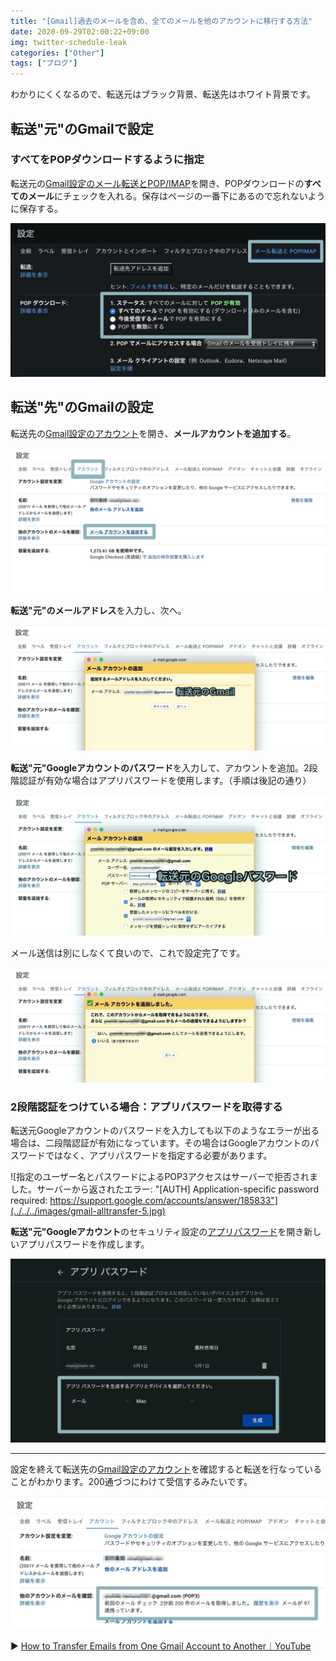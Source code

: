 ```yaml
---
title: "[Gmail]過去のメールを含め、全てのメールを他のアカウントに移行する方法"
date: 2020-09-29T02:00:22+09:00
img: twitter-schedule-leak
categories: ["Other"]
tags: ["ブログ"]
---
```



わかりにくくなるので、転送元はブラック背景、転送先はホワイト背景です。

## 転送"元"のGmailで設定

### すべてをPOPダウンロードするように指定

転送元の[Gmail設定のメール転送とPOP/IMAP](https://mail.google.com/mail/u/0/?tab=wm#settings/fwdandpop)を開き、POPダウンロードの<b>すべてのメール</b>にチェックを入れる。保存はページの一番下にあるので忘れないように保存する。

![](../../../images/gmail-alltransfer-1.jpg)

## 転送"先"のGmailの設定

転送先の[Gmail設定のアカウント](https://mail.google.com/mail/u/1/#settings/accounts)を開き、<b>メールアカウントを追加する</b>。

![](../../../images/gmail-alltransfer-2.jpg)

<b>転送"元"のメールアドレス</b>を入力し、次へ。

![](../../../images/gmail-alltransfer-3.jpg)

<b>転送"元"Googleアカウントのパスワード</b>を入力して、アカウントを追加。2段階認証が有効な場合はアプリパスワードを使用します。（手順は後記の通り）

![](../../../images/gmail-alltransfer-4.jpg)

メール送信は別にしなくて良いので、これで設定完了です。

![](../../../images/gmail-alltransfer-7.jpg)

### 2段階認証をつけている場合：アプリパスワードを取得する

転送元Googleアカウントのパスワードを入力しても以下のようなエラーが出る場合は、二段階認証が有効になっています。その場合はGoogleアカウントのパスワードではなく、アプリパスワードを指定する必要があります。

![指定のユーザー名とパスワードによるPOP3アクセスはサーバーで拒否されました。サーバーから返されたエラー: "[AUTH] Application-specific password required: https://support.google.com/accounts/answer/185833"](../../../images/gmail-alltransfer-5.jpg)

<b>転送"元"Googleアカウント</b>のセキュリティ設定の[アプリパスワード](https://myaccount.google.com/apppasswords)を開き新しいアプリパスワードを作成します。

![](../../../images/gmail-alltransfer-6.jpg)

***

設定を終えて転送先の[Gmail設定のアカウント](https://mail.google.com/mail/u/1/#settings/accounts)を確認すると転送を行なっていることがわかります。200通づつにわけて受信するみたいです。

![](../../../images/gmail-alltransfer-7-1380352.jpg)

▶︎ [How to Transfer Emails from One Gmail Account to Another｜YouTube](https://www.youtube.com/watch?v=yyhb6Rl_2BY)